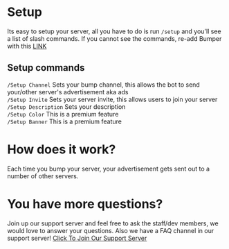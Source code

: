 # Setup
Its easy to setup your server, all you have to do is run `/setup` and you'll see a list of slash commands. If you cannot see the commands, re-add Bumper with this [LINK](https://discord.com/oauth2/authorize?client_id=908043115649187880&scope=bot%20applications.commands&permissions=137439308944&redirect_uri=https%3A%2F%2Fdiscord.gg%2FZYKtHS6anN&response_type=code)
## Setup commands
`/Setup Channel`
 <lu> 
    Sets your bump channel, this allows the bot to send your/other server's advertisement aka ads
</lu> 
<br>
 `/Setup Invite`
 <lu>
 Sets your server invite, this allows users to join your server
 </lu> 
 <br>
`/Setup Description`
<lu>
 Sets your description
 </lu>
 <br>
`/Setup Color`
 <lu>
 This is a premium feature
 </lu> 
 <br>
`/Setup Banner`
<lu>
 This is a premium feature
 </lu>
# How does it work?
Each time you bump your server, your advertisement gets sent out to a number of other servers.
# You have more questions?
Join up our support server and feel free to ask the staff/dev members, we would love to answer your questions. Also we have a FAQ channel in our support server!
[Click To Join Our Support Server](https://discord.gg/ZYKtHS6anN)
